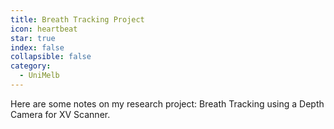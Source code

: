 ```yaml
---
title: Breath Tracking Project
icon: heartbeat
star: true
index: false
collapsible: false
category:
  - UniMelb
---
```


Here are some notes on my research project: Breath Tracking using a Depth Camera for XV Scanner.